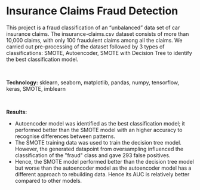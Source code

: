# Insurance Claims Fraud Detection
This project is a fraud classification of an “unbalanced” data set of car insurance claims. The insurance-claims.csv dataset consists of more than 10,000 claims, with only 100 fraudulent claims among all the claims. We carried out pre-processing of the dataset followed by 3 types of classifications: SMOTE, Autoencoder, SMOTE with Decision Tree to identify the best classification model. 

<br />

**Technology:** sklearn, seaborn, matplotlib, pandas, numpy, tensorflow, keras, SMOTE, imblearn

<br />

**Results:** 
- Autoencoder model was identified as the best classification model; it performed better than the SMOTE model with an higher accuracy to recognise differences between patterns.
- The SMOTE training data was used to train the decision tree model. However, the generated datapoint from oversampling influenced the classification of the "fraud" class and gave 293 false positives.
- Hence, the SMOTE model performed better than the decision tree model but worse than the autoencoder model as the autoencoder model has a different approach to rebuilding data. Hence its AUC is relatively better compared to other models.

